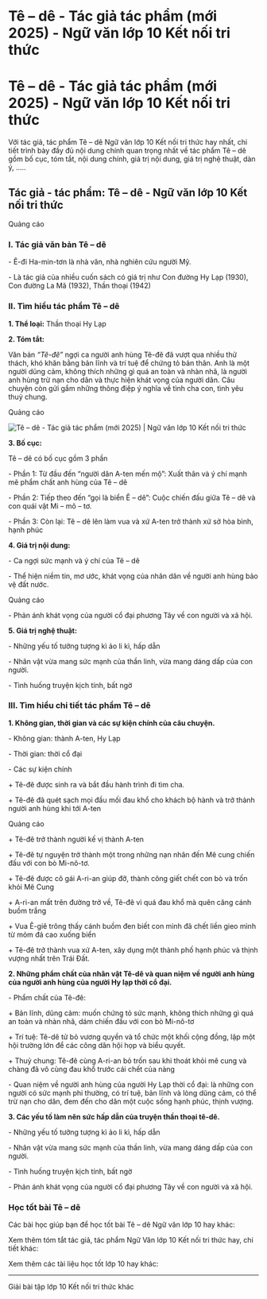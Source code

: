# Tê – dê - Tác giả tác phẩm (mới 2025) - Ngữ văn lớp 10 Kết nối tri thức

# Tê – dê - Tác giả tác phẩm (mới 2025) - Ngữ văn lớp 10 Kết nối tri thức

Với tác giả, tác phẩm Tê – dê Ngữ văn lớp 10 Kết nối tri thức hay nhất, chi tiết trình bày đầy đủ nội dung chính quan trọng nhất về tác phẩm Tê – dê gồm bố cục, tóm tắt, nội dung chính, giá trị nội dung, giá trị nghệ thuật, dàn ý, .....

## Tác giả - tác phẩm: Tê – dê - Ngữ văn lớp 10 Kết nối tri thức

Quảng cáo

### **I. Tác giả văn bản Tê – dê**

\- Ê-đi Ha-min-tơn là nhà văn, nhà nghiên cứu người Mỹ.

\- Là tác giả của nhiều cuốn sách có giá trị như Con đường Hy Lạp (1930), Con đường La Mã (1932), Thần thoại (1942) 

### **II. Tìm hiểu tác phẩm Tê – dê**

**1\. Thể loại:** Thần thoại Hy Lạp

**2\. Tóm tắt:**

Văn bản  _“Tê-đê”_ ngợi ca người anh hùng Tê-đê đã vượt qua nhiều thử thách, khó khăn bằng bản lĩnh và trí tuệ để chứng tỏ bản thân. Anh là một người dũng cảm, không thích những gì quá an toàn và nhàn nhã, là người anh hùng trừ nạn cho dân và thực hiện khát vọng của người dân. Câu chuyện còn gửi gắm những thông điệp ý nghĩa về tình cha con, tình yêu thuỷ chung. 

Quảng cáo

![Tê – dê - Tác giả tác phẩm \(mới 2025\) | Ngữ văn lớp 10 Kết nối tri thức](https://vietjack.com/soan-van-lop-10-kn/images/tac-gia-tac-pham-te-de.PNG)

**3\. Bố cục:**

Tê – dê có bố cục gồm 3 phần 

\- Phần 1: Từ đầu đến “người dân A-ten mến mộ”: Xuất thân và ý chí mạnh mẽ phẩm chất anh hùng của Tê – dê

\- Phần 2: Tiếp theo đến “gọi là biển Ê – dê”: Cuộc chiến đấu giữa Tê – dê và con quái vật Mi – mô – tơ.

\- Phần 3: Còn lại: Tê – dê lên làm vua và xứ A-ten trở thành xứ sở hòa bình, hạnh phúc

**4\. Giá trị nội dung:**

\- Ca ngợi sức mạnh và ý chí của Tê – dê

\- Thể hiện niềm tin, mơ ước, khát vọng của nhân dân về người anh hùng bảo vệ đất nước.

Quảng cáo

\- Phản ánh khát vọng của người cổ đại phương Tây về con người và xã hội. 

**5\. Giá trị nghệ thuật:**

\- Những yếu tố tưởng tượng kì ảo li kì, hấp dẫn

\- Nhân vật vừa mang sức mạnh của thần linh, vừa mang dáng dấp của con người.

\- Tình huống truyện kịch tính, bất ngờ

### **III. Tìm hiểu chi tiết tác phẩm Tê – dê**

**1\. Không gian, thời gian và các sự kiện chính của câu chuyện.**

\- Không gian: thành A-ten, Hy Lạp

\- Thời gian: thời cổ đại

\- Các sự kiện chính

\+ Tê-đê được sinh ra và bắt đầu hành trình đi tìm cha.

\+ Tê-đê đã quét sạch mọi đầu mối đau khổ cho khách bộ hành và trở thành người anh hùng khi tới A-ten

Quảng cáo

\+ Tê-đê trở thành người kế vị thành A-ten

\+ Tê-đê tự nguyện trở thành một trong những nạn nhân đến Mê cung chiến đấu với con bò Mi-nô-tơ.

\+ Tê-đê được cô gái A-ri-an giúp đỡ, thành công giết chết con bò và trốn khỏi Mê Cung

\+ A-ri-an mất trên đường trở về, Tê-đê vì quá đau khổ mà quên căng cánh buồm trắng

\+ Vua Ê-giê trông thấy cánh buồm đen biết con mình đã chết liền gieo mình từ mỏm đá cao xuống biển

\+ Tê-đê trở thành vua xứ A-ten, xây dụng một thành phố hạnh phúc và thịnh vượng nhất trên Trái Đất. 

**2\. Những phẩm chất của nhân vật Tê-dê và quan niệm về người anh hùng của người anh hùng của người Hy lạp thời cổ đại.**

\- Phẩm chất của Tê-đê:

\+ Bản lĩnh, dũng cảm: muốn chứng tỏ sức mạnh, không thích những gì quá an toàn và nhàn nhã, dám chiến đấu với con bò Mi-nô-tơ

\+ Trí tuệ: Tê-dê tử bỏ vương quyền và tổ chức một khối cộng đồng, lập một hội trường lớn để các công dân hội họp và biểu quyết.

\+ Thuỷ chung: Tê-đê cùng A-ri-an bỏ trốn sau khi thoát khỏi mê cung và chàng đã vô cùng đau khổ trước cái chết của nàng

\- Quan niệm về người anh hùng của người Hy Lạp thời cổ đại: là những con người có sức mạnh phi thường, có trí tuệ, bản lĩnh và lòng dũng cảm, có thể trừ nạn cho dân, đem đến cho dân một cuộc sống hạnh phúc, thịnh vượng. 

**3\. Các yếu tố làm nên sức hấp dẫn của truyện thần thoại tê-dê.**

\- Những yếu tố tưởng tượng kì ảo li kì, hấp dẫn

\- Nhân vật vừa mang sức mạnh của thần linh, vừa mang dáng dấp của con người.

\- Tình huống truyện kịch tính, bất ngờ

\- Phản ánh khát vọng của người cổ đại phương Tây về con người và xã hội. 

### **Học tốt bài Tê – dê**

Các bài học giúp bạn để học tốt bài Tê – dê Ngữ văn lớp 10 hay khác:

Xem thêm tóm tắt tác giả, tác phẩm Ngữ Văn lớp 10 Kết nối tri thức hay, chi tiết khác:

Xem thêm các tài liệu học tốt lớp 10 hay khác:

* * *

Giải bài tập lớp 10 Kết nối tri thức khác
